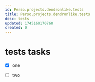 ```yaml
---
id: Perso.projects.dendronlike.tests
title: Perso.projects.dendronlike.tests
desc: tests
updated: 1745160170760
created: 0
---
```

# tests tasks

* [x] one
* [ ] two


